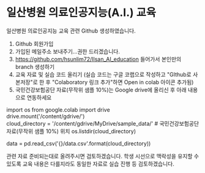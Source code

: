 # 일산병원 의료인공지능(A.I.) 교육

일산병원 의료인공지능 교육 관련 Github 생성하였습니다.

1. Github 회원가입
2. 가입된 메일주소 보내주기...권한 드리겠습니다.
3. https://github.com/hsunlim72/Ilsan_AI_education 들어가서 본인만의 branch 생성하기
4. 교육 자료 및 실습 코드 올리기
(실습 코드는 구글 코랩으로 작성하고 "GIthub로 사본저장"로 한 후 "Colaboratory 링크 추가"하면 Open in colab 아이콘 추가됨)
5. 국민건강보험공단 자료(무작위 샘플 10%)는 Google drive에 올리신 후 아래 내용으로 연동하세요

import os
from google.colab import drive  
drive.mount('/content/gdrive/')  
cloud_directory = '/content/gdrive/MyDrive/sample_data/'  # 국민건강보험공단 자료(무작위 샘플 10%) 위치
os.listdir(cloud_directory)

data = pd.read_csv('{}/data.csv'.format(cloud_directory))


관련 자료 준비되는대로 올려주시면 검토하겠습니다.
학생 시선으로 맥락성을 유지할 수 있도록 교육 내용은 다를지라도 동일한 자료로 실습 진행 등 검토하겠습니다.
